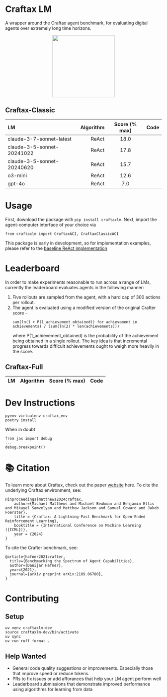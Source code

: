 # Craftax LM
A wrapper around the Craftax agent benchmark, for evaluating digital agents over extremely long time horizons.

<p align="middle">
  <img src="https://raw.githubusercontent.com/MichaelTMatthews/Craftax/main/images/dungeon_crawling.gif" width="200" />
</p>

## Craftax-Classic
| LM | Algorithm | Score (% max) |                                              Code                                               |
|:----------|---------------:|:-----------------------------------------------------------------------------------------------:|:---------------------------------------:|
| claude-3-7-sonnet-latest | ReAct   |            18.0 | |
| claude-3-5-sonnet-20241022 | ReAct   |            17.8 | |
| claude-3-5-sonnet-20240620 | ReAct   |            15.7 | |
| o3-mini | ReAct   |            12.6 | |
| gpt-4o | ReAct   |            7.0 | |

# Usage
First, download the package with ```pip install craftaxlm```. Next, import the agent-computer interface of your choice via
```
from craftaxlm import CraftaxACI, CraftaxClassicACI
```
This package is early in development, so for implementation examples, please refer to the [baseline ReAct implementation](https://github.com/JoshuaPurtell/Apropos/blob/main/apropos/bench/craftax)

# Leaderboard
In order to make experiments reasonable to run across a range of LMs, currently the leaderboard evaluates agents in the following manner:
1. Five rollouts are sampled from the agent, with a hard cap of 300 actions per rollout.
2. The agent is evaluated using a modified version of the original Crafter score - 
    ```
    sum(ln(1 + P(1_achievement_obtained)) for achievement in achievements) / (sum(ln(2) * len(achievements)))
    ```
    where P(1_achievement_obtained) is the probability of the achievement being obtained in a single rollout. The key idea is that incremental progress towards difficult achievements ought to weigh more heavily in the score.

## Craftax-Full
| LM | Algorithm | Score (% max) |                                              Code                                               |
|:----------|---------------:|:-----------------------------------------------------------------------------------------------:|:---------------------------------------:|

# Dev Instructions
```
pyenv virtualenv craftax_env
poetry install
```

When in doubt

```
from jax import debug
...
debug.breakpoint()
```

# 📚 Citation
To learn more about Craftax, check out the paper [website](https://craftaxenv.github.io) here.
To cite the underlying Craftax environment, see:
```
@inproceedings{matthews2024craftax,
    author={Michael Matthews and Michael Beukman and Benjamin Ellis and Mikayel Samvelyan and Matthew Jackson and Samuel Coward and Jakob Foerster},
    title = {Craftax: A Lightning-Fast Benchmark for Open-Ended Reinforcement Learning},
    booktitle = {International Conference on Machine Learning ({ICML})},
    year = {2024}
}
```
To cite the Crafter benchmark, see:
```
@article{hafner2021crafter,
  title={Benchmarking the Spectrum of Agent Capabilities},
  author={Danijar Hafner},
  year={2021},
  journal={arXiv preprint arXiv:2109.06780},
}
```

# Contributing
## Setup
```
uv venv craftaxlm-dev
source craftaxlm-dev/bin/activate
uv sync
uv run ruff format .
```
## Help Wanted
- General code quality suggestions or improvements. Especially those that improve speed or reduce tokens.
- PRs to fix issues or add afforances that help your LM agent perform well
- Leaderboard submissions that demonstrate improved performance using algorithms for learning from data
